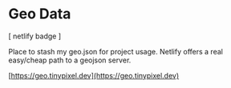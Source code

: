 # Geo Data

[ netlify badge ]

Place to stash my geo.json for project usage. Netlify offers a real easy/cheap path to a geojson server.

[https://geo.tinypixel.dev](https://geo.tinypixel.dev)
